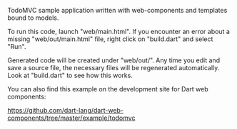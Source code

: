 TodoMVC sample application written with web-components and templates bound to
models.

To run this code, launch "web/main.html". If you encounter an error about a 
missing "web/out/main.html" file, right click on "build.dart" and select "Run".

Generated code will be created under "web/out/". Any time you edit and save a 
source file, the necessary files will be regenerated automatically. Look at
"build.dart" to see how this works.

You can also find this example on the development site for Dart web components:

  https://github.com/dart-lang/dart-web-components/tree/master/example/todomvc

